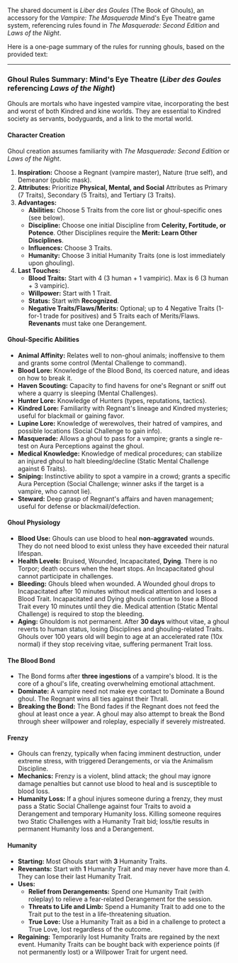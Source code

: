 The shared document is *Liber des Goules* (The Book of Ghouls), an accessory for the *Vampire: The Masquerade* Mind's Eye Theatre game system, referencing rules found in *The Masquerade: Second Edition* and *Laws of the Night*.

Here is a one-page summary of the rules for running ghouls, based on the provided text:

***

### Ghoul Rules Summary: Mind's Eye Theatre (*Liber des Goules* referencing *Laws of the Night*)

Ghouls are mortals who have ingested vampire vitae, incorporating the best and worst of both Kindred and kine worlds. They are essential to Kindred society as servants, bodyguards, and a link to the mortal world.

#### Character Creation
Ghoul creation assumes familiarity with *The Masquerade: Second Edition* or *Laws of the Night*.

1.  **Inspiration:** Choose a Regnant (vampire master), Nature (true self), and Demeanor (public mask).
2.  **Attributes:** Prioritize **Physical, Mental, and Social** Attributes as Primary (7 Traits), Secondary (5 Traits), and Tertiary (3 Traits).
3.  **Advantages:**
    * **Abilities:** Choose 5 Traits from the core list or ghoul-specific ones (see below).
    * **Discipline:** Choose one initial Discipline from **Celerity, Fortitude, or Potence**. Other Disciplines require the **Merit: Learn Other Disciplines**.
    * **Influences:** Choose 3 Traits.
    * **Humanity:** Choose 3 initial Humanity Traits (one is lost immediately upon ghouling).
4.  **Last Touches:**
    * **Blood Traits:** Start with 4 (3 human + 1 vampiric). Max is 6 (3 human + 3 vampiric).
    * **Willpower:** Start with 1 Trait.
    * **Status:** Start with **Recognized**.
    * **Negative Traits/Flaws/Merits:** Optional; up to 4 Negative Traits (1-for-1 trade for positives) and 5 Traits each of Merits/Flaws. **Revenants** must take one Derangement.

#### Ghoul-Specific Abilities

* **Animal Affinity:** Relates well to non-ghoul animals; inoffensive to them and grants some control (Mental Challenge to command).
* **Blood Lore:** Knowledge of the Blood Bond, its coerced nature, and ideas on how to break it.
* **Haven Scouting:** Capacity to find havens for one's Regnant or sniff out where a quarry is sleeping (Mental Challenges).
* **Hunter Lore:** Knowledge of Hunters (types, reputations, tactics).
* **Kindred Lore:** Familiarity with Regnant's lineage and Kindred mysteries; useful for blackmail or gaining favor.
* **Lupine Lore:** Knowledge of werewolves, their hatred of vampires, and possible locations (Social Challenge to gain info).
* **Masquerade:** Allows a ghoul to pass for a vampire; grants a single re-test on Aura Perceptions against the ghoul.
* **Medical Knowledge:** Knowledge of medical procedures; can stabilize an injured ghoul to halt bleeding/decline (Static Mental Challenge against 6 Traits).
* **Sniping:** Instinctive ability to spot a vampire in a crowd; grants a specific Aura Perception (Social Challenge; winner asks if the target is a vampire, who cannot lie).
* **Steward:** Deep grasp of Regnant's affairs and haven management; useful for defense or blackmail/defection.

#### Ghoul Physiology

* **Blood Use:** Ghouls can use blood to heal **non-aggravated** wounds. They do not need blood to exist unless they have exceeded their natural lifespan.
* **Health Levels:** Bruised, Wounded, Incapacitated, **Dying**. There is no Torpor; death occurs when the heart stops. An Incapacitated ghoul cannot participate in challenges.
* **Bleeding:** Ghouls bleed when wounded. A Wounded ghoul drops to Incapacitated after 10 minutes without medical attention and loses a Blood Trait. Incapacitated and Dying ghouls continue to lose a Blood Trait every 10 minutes until they die. Medical attention (Static Mental Challenge) is required to stop the bleeding.
* **Aging:** Ghouldom is not permanent. After **30 days** without vitae, a ghoul reverts to human status, losing Disciplines and ghouling-related Traits. Ghouls over 100 years old will begin to age at an accelerated rate (10x normal) if they stop receiving vitae, suffering permanent Trait loss.

#### The Blood Bond
* The Bond forms after **three ingestions** of a vampire's blood. It is the core of a ghoul's life, creating overwhelming emotional attachment.
* **Dominate:** A vampire need not make eye contact to Dominate a Bound ghoul. The Regnant wins all ties against their Thrall.
* **Breaking the Bond:** The Bond fades if the Regnant does not feed the ghoul at least once a year. A ghoul may also attempt to break the Bond through sheer willpower and roleplay, especially if severely mistreated.

#### Frenzy
* Ghouls can frenzy, typically when facing imminent destruction, under extreme stress, with triggered Derangements, or via the Animalism Discipline.
* **Mechanics:** Frenzy is a violent, blind attack; the ghoul may ignore damage penalties but cannot use blood to heal and is susceptible to blood loss.
* **Humanity Loss:** If a ghoul injures someone during a frenzy, they must pass a Static Social Challenge against four Traits to avoid a Derangement and temporary Humanity loss. Killing someone requires two Static Challenges with a Humanity Trait bid; loss/tie results in permanent Humanity loss and a Derangement.

#### Humanity
* **Starting:** Most Ghouls start with **3** Humanity Traits.
* **Revenants:** Start with **1** Humanity Trait and may never have more than 4. They can lose their last Humanity Trait.
* **Uses:**
    * **Relief from Derangements:** Spend one Humanity Trait (with roleplay) to relieve a fear-related Derangement for the session.
    * **Threats to Life and Limb:** Spend a Humanity Trait to add one to the Trait put to the test in a life-threatening situation.
    * **True Love:** Use a Humanity Trait as a bid in a challenge to protect a True Love, lost regardless of the outcome.
* **Regaining:** Temporarily lost Humanity Traits are regained by the next event. Humanity Traits can be bought back with experience points (if not permanently lost) or a Willpower Trait for urgent need.